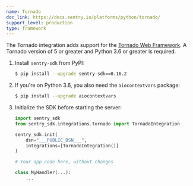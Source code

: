 ```yaml
---
name: Tornado
doc_link: https://docs.sentry.io/platforms/python/tornado/
support_level: production
type: framework
---
```


The Tornado integration adds support for the [Tornado Web
Framework](https://www.tornadoweb.org/). A Tornado version of 5 or greater and
Python 3.6 or greater is required.

1. Install `sentry-sdk` from PyPI:

   ```bash
   $ pip install --upgrade sentry-sdk==0.16.2
   ```

2. If you're on Python 3.6, you also need the `aiocontextvars` package:

   ```bash
   $ pip install --upgrade aiocontextvars
   ```

3. Initialize the SDK before starting the server:

   ```python
   import sentry_sdk
   from sentry_sdk.integrations.tornado import TornadoIntegration

   sentry_sdk.init(
       dsn="___PUBLIC_DSN___",
       integrations=[TornadoIntegration()]
   )

   # Your app code here, without changes

   class MyHandler(...):
       ...
   ```
